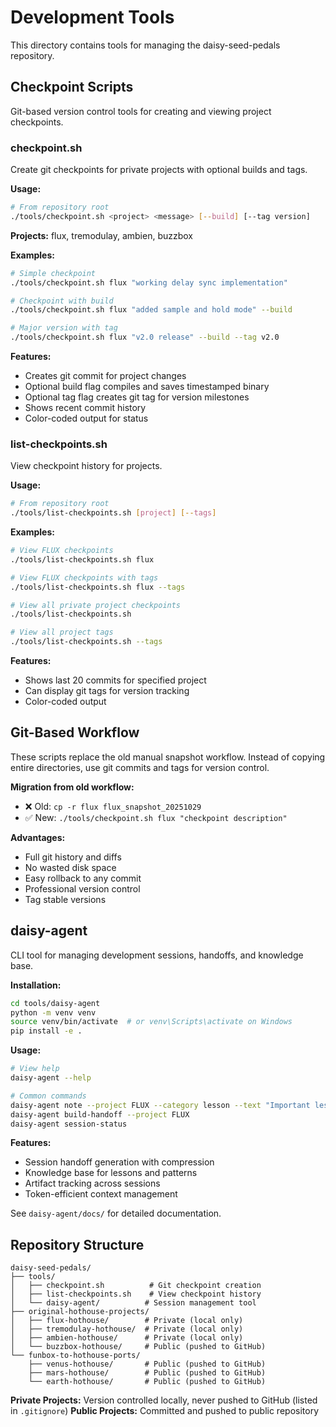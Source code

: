 # Development Tools

This directory contains tools for managing the daisy-seed-pedals repository.

## Checkpoint Scripts

Git-based version control tools for creating and viewing project checkpoints.

### checkpoint.sh

Create git checkpoints for private projects with optional builds and tags.

**Usage:**
```bash
# From repository root
./tools/checkpoint.sh <project> <message> [--build] [--tag version]
```

**Projects:** flux, tremodulay, ambien, buzzbox

**Examples:**
```bash
# Simple checkpoint
./tools/checkpoint.sh flux "working delay sync implementation"

# Checkpoint with build
./tools/checkpoint.sh flux "added sample and hold mode" --build

# Major version with tag
./tools/checkpoint.sh flux "v2.0 release" --build --tag v2.0
```

**Features:**
- Creates git commit for project changes
- Optional build flag compiles and saves timestamped binary
- Optional tag flag creates git tag for version milestones
- Shows recent commit history
- Color-coded output for status

### list-checkpoints.sh

View checkpoint history for projects.

**Usage:**
```bash
# From repository root
./tools/list-checkpoints.sh [project] [--tags]
```

**Examples:**
```bash
# View FLUX checkpoints
./tools/list-checkpoints.sh flux

# View FLUX checkpoints with tags
./tools/list-checkpoints.sh flux --tags

# View all private project checkpoints
./tools/list-checkpoints.sh

# View all project tags
./tools/list-checkpoints.sh --tags
```

**Features:**
- Shows last 20 commits for specified project
- Can display git tags for version tracking
- Color-coded output

## Git-Based Workflow

These scripts replace the old manual snapshot workflow. Instead of copying entire directories, use git commits and tags for version control.

**Migration from old workflow:**
- ❌ Old: `cp -r flux flux_snapshot_20251029`
- ✅ New: `./tools/checkpoint.sh flux "checkpoint description"`

**Advantages:**
- Full git history and diffs
- No wasted disk space
- Easy rollback to any commit
- Professional version control
- Tag stable versions

## daisy-agent

CLI tool for managing development sessions, handoffs, and knowledge base.

**Installation:**
```bash
cd tools/daisy-agent
python -m venv venv
source venv/bin/activate  # or venv\Scripts\activate on Windows
pip install -e .
```

**Usage:**
```bash
# View help
daisy-agent --help

# Common commands
daisy-agent note --project FLUX --category lesson --text "Important lesson"
daisy-agent build-handoff --project FLUX
daisy-agent session-status
```

**Features:**
- Session handoff generation with compression
- Knowledge base for lessons and patterns
- Artifact tracking across sessions
- Token-efficient context management

See `daisy-agent/docs/` for detailed documentation.

## Repository Structure

```
daisy-seed-pedals/
├── tools/
│   ├── checkpoint.sh          # Git checkpoint creation
│   ├── list-checkpoints.sh    # View checkpoint history
│   └── daisy-agent/          # Session management tool
├── original-hothouse-projects/
│   ├── flux-hothouse/        # Private (local only)
│   ├── tremodulay-hothouse/  # Private (local only)
│   ├── ambien-hothouse/      # Private (local only)
│   └── buzzbox-hothouse/     # Public (pushed to GitHub)
└── funbox-to-hothouse-ports/
    ├── venus-hothouse/       # Public (pushed to GitHub)
    ├── mars-hothouse/        # Public (pushed to GitHub)
    └── earth-hothouse/       # Public (pushed to GitHub)
```

**Private Projects:** Version controlled locally, never pushed to GitHub (listed in `.gitignore`)
**Public Projects:** Committed and pushed to public repository
